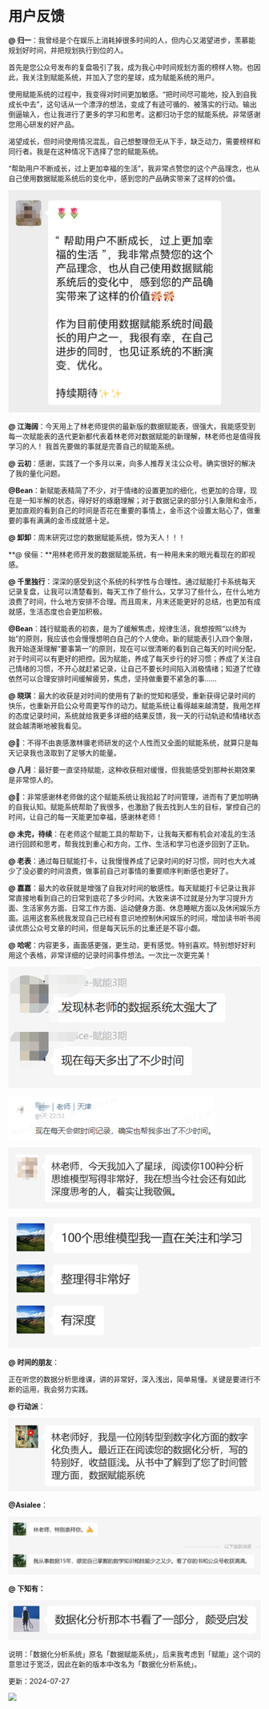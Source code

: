 # 用户反馈

**@ 归一**：我曾经是个在娱乐上消耗掉很多时间的人，但内心又渴望进步，羡慕能规划好时间，并把规划执行到位的人。

首先是您公众号发布的复盘吸引了我，成为我心中时间规划方面的榜样人物。也因此，我关注到赋能系统，并加入了您的星球，成为赋能系统的用户。

使用赋能系统的过程中，我变得对时间更加敏感。“把时间尽可能地，投入到自我成长中去”，这句话从一个漂浮的想法，变成了有迹可循的、被落实的行动。输出倒逼输入，也让我进行了更多的学习和思考。这都归功于您的赋能系统。非常感谢您用心研发的好产品。

渴望成长，但时间使用情况混乱，自己想整理但无从下手，缺乏动力，需要榜样和同行者。我是在这种情况下选择了您的赋能系统。

“帮助用户不断成长，过上更加幸福的生活”，我非常点赞您的这个产品理念，也从自己使用数据赋能系统后的变化中，感到您的产品确实带来了这样的价值。

![](static/XanIbCGlLoXup9xof7mc4eWYnZc.jpeg)

**@ 江海阔**：今天用上了林老师提供的最新版的数据赋能表，很强大，我能感受到每一次赋能表的迭代更新都代表着林老师对数据赋能的新理解，林老师也是值得我学习的人！ 我首先要做的事就是完善自己的赋能系统。

**@ 云初**：感谢，实践了一个多月以来，向多人推荐关注公众号。确实很好的解决了我的量化问题。

**@Bean**：新赋能表精简了不少，对于情绪的设置更加的细化，也更加的合理，现在是一知半解的状态，得好好的琢磨理解；对于数据记录的部分引入象限和金币，更加直观的看到自己的时间是否花在重要的事情上，金币这个设置太贴心了，做重要的事有满满的金币成就感十足。

**@ 卸卸**：周末研究过您的数据赋能系统，惊为天人！！！

**@ 侯俪：**用林老师开发的数据赋能系统，有一种用未来的眼光看现在的即视感。

**@ 千里独行**：深深的感受到这个系统的科学性与合理性。通过赋能打卡系统每天记录复盘，让我可以清楚看到，每天工作了些什么，又学习了些什么，在什么地方浪费了时间，什么地方安排不合理。而且周末，月末还能更好的总结，也更加有成就感，生活态度也会更加积极。

**@Bean**：践行赋能表的初衷，是为了缓解焦虑，规律生活，我想按照“以终为始”的原则，我应该也会慢慢想明白自己的个人使命。新的赋能表引入四个象限，我开始逐渐理解“要事第一”的原则，现在可以很清晰的看到自己每天的时间分配，对于时间可以有更好的把控。因为赋能，养成了每天步行的好习惯；养成了关注自己情绪的习惯，不开心就赶紧记录，让自己不要长时间陷入消极情绪；知道了忙碌依然可以合理安排时间缓解疲劳，焦虑，坚持做重要不紧急的事……

**@ 晓琪**：最大的收获是对时间的使用有了新的觉知和感受，重新获得记录时间的快乐，也重新开启公众号周更写作的动力。赋能系统让看得越来越清楚，我用怎样的态度记录时间，系统就给我更多详细的结果反馈，我一天的行动轨迹和情绪状态就会越清晰地被我看见。

**@🍍**：不得不由衷感激林骥老师研发的这个人性而又全面的赋能系统，就算只是每天记录我也汲取到了足够大的能量。

**@ 八月**：最好要一直坚持赋能，这种收获相对缓慢，但我能感受到那种长期效果是非常惊人的。

**@🐑**：非常感谢林老师做的这个赋能系统让我拾起了时间管理，进而有了更加明确的自我认知。赋能系统帮助了我很多，也激励了我去找到人生的目标，掌控自己的时间，让自己的每一天能更加幸福，感谢林老师！

**@ 未完，待续**：在老师这个赋能工具的帮助下，让我每天都有机会对凌乱的生活进行回顾和思考，帮我找到重心和方向，工作、生活和学习也逐步回到了正轨。

**@ 老表**：通过每日赋能打卡，让我慢慢养成了记录时间的好习惯，同时也大大减少了没必要的时间浪费，做事前自己对事情的重要顺序判断感也更好了。

**@ 嘉嘉**：最大的收获就是增强了自我对时间的敏感性。每天赋能打卡记录让我非常直接地看到自己的日常到底花了多少时间。大致来讲不过就是分为学习提升方面、生活家务方面、日常工作方面、运动健身方面、休息睡眠方面以及休闲娱乐方面。运用这套系统我发现自己已经有意识地控制休闲娱乐的时间，增加读书听书阅读优质公众号文章的时间，但是每天玩乐的比重还是不容小觑。

**@ 哈呢**：内容更多，画面感更强，更生动，更有感觉。特别喜欢。特别想好好利用这个表格，非常详细的记录时间事件想法。一次比一次更完美！

![](static/PIVLbYisnoXW5QxJnJgcrNVZnpg.png)

![](static/NkgObXx8aoYQGPx3XdscRNaNnVc.png)

![](static/ToZjbnZYZog1MRxYfRQcphJXnmc.png)

![](static/Fi8Ob7LtAo1hx5xZSdmcM1w5nzg.png)

**@ 时间的朋友**：

正在听您的数据分析思维课，讲的非常好，深入浅出，简单易懂。关键是要进行不断的运用，我会努力实践。

**@ 行动派**：

![](static/IXk3b9BVaoIZKOxaXVTcxCACnMd.png)

**@Asialee**：

![](static/MEzubUfjiogvQ0xQ6Akcss0Bnnc.png)

**@ 下知有：**

![](static/EC2Zbxqucobuj9x6sYhcsn1Nnrh.png)

说明：「数据化分析系统」原名「数据赋能系统」，后来我考虑到「赋能」这个词的意思过于宽泛，因此在新的版本中改名为「数据化分析系统」。

更新：2024-07-27

![](https://visitor-badge.laobi.icu/badge?page_id=sjhfx.linji&left_text=PageViews&right_color=%2300589F)